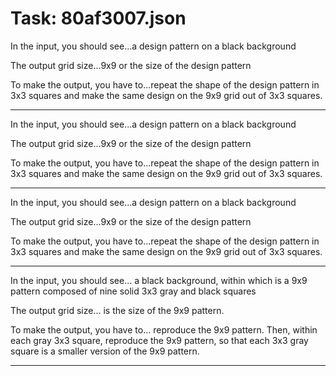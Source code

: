 # Task: 80af3007.json

In the input, you should see...a design pattern on a black background

The output grid size...9x9 or the size of the design pattern

To make the output, you have to...repeat the shape of the design pattern in 3x3 squares and make the same design on the 9x9 grid out of 3x3 squares.

---

In the input, you should see...a design pattern on a black background

The output grid size...9x9 or the size of the design pattern

To make the output, you have to...repeat the shape of the design pattern in 3x3 squares and make the same design on the 9x9 grid out of 3x3 squares.

---

In the input, you should see...a design pattern on a black background

The output grid size...9x9 or the size of the design pattern

To make the output, you have to...repeat the shape of the design pattern in 3x3 squares and make the same design on the 9x9 grid out of 3x3 squares.

---

In the input, you should see... a black background, within which is a 9x9 pattern composed of nine solid 3x3 gray and black squares

The output grid size... is the size of the 9x9 pattern.

To make the output, you have to... reproduce the 9x9 pattern. Then, within each gray 3x3 square, reproduce the 9x9 pattern, so that each 3x3 gray square is a smaller version of the 9x9 pattern.

---

